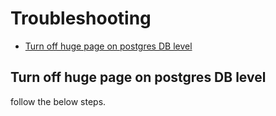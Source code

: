# Troubleshooting

<!-- prettier-ignore-start -->

<!-- GEN:toc -->
- [Turn off huge page on postgres DB level](#Turn-off-huge-page-on-postgres-DB-level)


<!-- GEN:stop -->

<!-- prettier-ignore-end -->

## Turn off huge page on postgres DB level

follow the below steps.